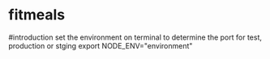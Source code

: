 # fitmeals
#introduction
set the environment on terminal to determine the port for test, production or stging
export NODE_ENV="environment"
